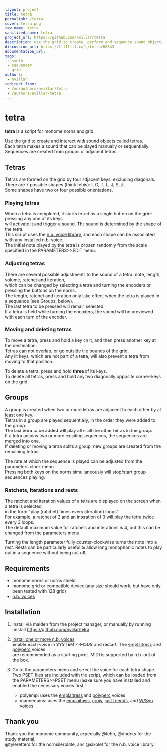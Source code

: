 ```yaml
---
layout: project
title: tetra
permalink: /tetra
cover: tetra.png
raw_name: tetra
sanitized_name: tetra
project_url: https://github.com/nvillar/tetra
description: use the grid to create, perform and sequence sound objects
discussion_url: https://llllllll.co/t/tetra/68343
documentation_url: 
tags:
 - synth
 - sequencer
 - grid
authors:
 - nvillar
redirect_from:
 - /en/authors/nvillar/tetra
 - /authors/nvillar/tetra
---
```

# tetra
**tetra** is a script for monome norns and grid.

Use the grid to create and interact with sound objects called tetras.  
Each tetra makes a sound that can be played manually or sequentially.  
Sequences are created from groups of adjacent tetras.

## Tetras

Tetras are formed on the grid by four adjacent keys, excluding diagonals.  
There are 7 possible shapes (think tetris): I, O, T, L, J, S, Z.  
Some shapes have two or four possible orientations.  

### Playing tetras
When a tetra is completed, it starts to act as a single button on the grid: pressing any one of its keys  
will activate it and trigger a sound. The sound is determined by the shape of the tetra.  
This script uses the [n.b. voice library](https://llllllll.co/t/n-b-et-al-v0-1/60374), and each shape can
be associated with any installed n.b. voice.  
The initial note played by the tetra is chosen randomly from the scale specified in the PARAMETERS>>EDIT menu.  

### Adjusting tetras
There are several possible adjustments to the sound of a tetra: note, length, volume, ratchet and iteration,  
which can be changed by selecting a tetra and turning the encoders or pressing the buttons on the norns.  
The length, ratchet and iteration only take effect when the tetra is played in a sequence (see Groups, below).  
The last tetra to be pressed will remain selected.  
If a tetra is held while turning the encoders, the sound will be previewed with each turn of the encoder.  

### Moving and deleting tetras
To move a tetra, press and hold a key on it, and then press another key at the destination.  
Tetras can not overlap, or go outside the bounds of the grid.  
Any lit keys, which are not part of a tetra, will also prevent a tetra from moving to that position.  

To delete a tetra, press and hold **three** of its keys.  
To delete all tetras, press and hold any two diagonally opposite corner-keys on the grid.  

## Groups

A group is created when two or more tetras are adjacent to each other by at least one key.  
Tetras in a group are played sequentially, in the order they were added to the group.  
The last tetra to be added will play after all the other tetras in the group.  
If a tetra adjoins two or more exisiting sequences, the sequences are merged into one.  
If deleting or moving a tetra splits a group, new groups are created from the remaining tetras.  

The rate at which the sequence is played can be adjusted from the parameters clock menu.  
Pressing both keys on the norns simultaneously will stop/start group sequences playing.  
 
### Ratchets, iterations and rests
The ratchet and iteration values of a tetra are displayed on the screen when a tetra is selected,  
in the form "play (ratchet) times every (iteration) loops".  
For example, a ratchet of 2 and an interation of 3 will play the tetra twice every 3 loops.  
The default maximum value for ratchets and interations is 4, but this can be changed from the parameters menu.

Turning the length parameter fully counter-clockwise turns the note into a _rest_.
Rests can be particularly useful to allow long monophonic notes to play out in a sequence without being cut off.  


## Requirements

- monome norns or norns shield
- monome grid or compatible device (any size should work,
but have only been tested with 128 grid)
- [n.b. voices](https://llllllll.co/t/n-b-et-al-v0-1/60374/155)  

## Installation

1. Install via maiden from the project manager, or manually by running 
    ;install https://github.com/nvillar/tetra

2. [Install one or more n.b. voices](https://llllllll.co/t/n-b-et-al-v0-1/60374/155)  
Enable each voice in SYSTEM>>MODS and restart. The [emplaitress](https://github.com/sixolet/emplaitress) and [polyperc](https://github.com/dstroud/nb_polyperc) voices  
are recommended as a starting point. MIDI is supported by n.b. out of the box.  

3. Go to the parameters menu and select the voice for each tetra shape. Two PSET files
are included with the script, which can be loaded from the PARAMETERS>>PSET menu (make sure you have installed and enabled the necessary voices first):    
    - polyemp: uses the [emplaitress](https://github.com/sixolet/emplaitress) and [polyperc](https://github.com/dstroud/nb_polyperc) voices  
    - mannequins: uses the [emplaitress](https://github.com/sixolet/emplaitress), [crow](https://github.com/sixolet/nb_crow), [just friends](https://github.com/sixolet/nb_jf), and [W/Syn](https://github.com/sixolet/nb_wsyn) voices

## Thank you

Thank you the monome community, especially @tehn, @dndrks for the study material,  
@tyleretters for the nornsilerplate, and @sixolet for the n.b. voice library.





